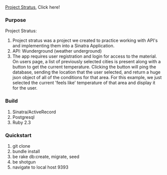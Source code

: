 [Project Stratus](http://project-stratus.herokuapp.com/), Click here!

### Purpose

Project Stratus:

1. Project stratus was a project we created to practice working with API's and implementing them into a Sinatra Application.
2. API: Wunderground (weather underground)
3. The app requires user registration and login for access to the material. On users page, a list of previously selected cities is present along with a button to get the current temperature. Clicking the button will ping the database, sending the location that the user selected, and return a huge json object of all of the conditions for that area. For this example, we just selected the current 'feels like' temperature of that area and display it for the user. 

### Build

1. Sinatra/ActiveRecord
2. Postgresql
3. Ruby 2.3

### Quickstart

1. git clone 
2. bundle install
3. be rake db:create, migrate, seed
4. be shotgun
5. navigate to local host 9393
